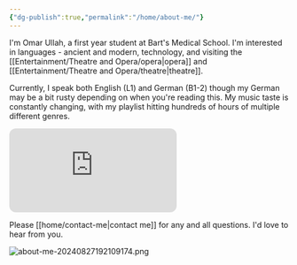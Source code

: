 ```yaml
---
{"dg-publish":true,"permalink":"/home/about-me/"}
---
```


I'm Omar Ullah, a first year student at Bart's Medical School. I'm interested in languages - ancient and modern, technology, and visiting the [[Entertainment/Theatre and Opera/opera\|opera]] and [[Entertainment/Theatre and Opera/theatre\|theatre]].

Currently, I speak both English (L1) and German (B1-2) though my German may be a bit rusty depending on when you're reading this. My music taste is constantly changing, with my playlist hitting hundreds of hours of multiple different genres.

<iframe style="border-radius:12px" src="https://open.spotify.com/embed/playlist/7f5KIZBfVpgwnWoeBxW1aw?utm_source=generator" width="60%" height="152" frameBorder="0" allowfullscreen="" allow="autoplay; clipboard-write; encrypted-media; fullscreen; picture-in-picture" loading="lazy"></iframe>

Please [[home/contact-me\|contact me]] for any and all questions. I'd love to hear from you.

![about-me-20240827192109174.png](/img/user/home/templates/attachments/about-me-20240827192109174.png)